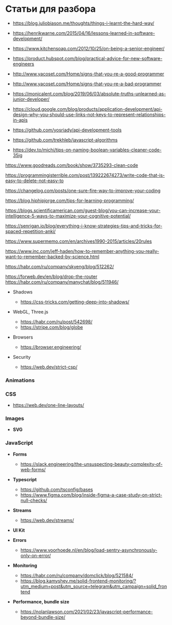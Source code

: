 # Статьи для разбора

- https://blog.juliobiason.me/thoughts/things-i-learnt-the-hard-way/
- https://henrikwarne.com/2015/04/16/lessons-learned-in-software-development/
- https://www.kitchensoap.com/2012/10/25/on-being-a-senior-engineer/
- https://product.hubspot.com/blog/practical-advice-for-new-software-engineers

- http://www.yacoset.com/Home/signs-that-you-re-a-good-programmer
- http://www.yacoset.com/Home/signs-that-you-re-a-bad-programmer
- https://monicalent.com/blog/2019/06/03/absolute-truths-unlearned-as-junior-developer/

* https://cloud.google.com/blog/products/application-development/api-design-why-you-should-use-links-not-keys-to-represent-relationships-in-apis
* https://github.com/yosriady/api-development-tools

* https://github.com/trekhleb/javascript-algorithms

- https://dev.to/michi/tips-on-naming-boolean-variables-cleaner-code-35ig

https://www.goodreads.com/book/show/3735293-clean-code

https://programmingisterrible.com/post/139222674273/write-code-that-is-easy-to-delete-not-easy-to

https://changelog.com/posts/one-sure-fire-way-to-improve-your-coding

https://blog.hiphipjorge.com/tips-for-learning-programming/

https://blogs.scientificamerican.com/guest-blog/you-can-increase-your-intelligence-5-ways-to-maximize-your-cognitive-potential/

https://senrigan.io/blog/everything-i-know-strategies-tips-and-tricks-for-spaced-repetition-anki/

https://www.supermemo.com/en/archives1990-2015/articles/20rules

https://www.inc.com/jeff-haden/how-to-remember-anything-you-really-want-to-remember-backed-by-science.html

https://habr.com/ru/company/skyeng/blog/512262/

https://forweb.dev/en/blog/drop-the-router
https://habr.com/ru/company/manychat/blog/511946/

- Shadows
	- https://css-tricks.com/getting-deep-into-shadows/

- WebGL, Three.js
	- https://habr.com/ru/post/542698/
	- https://stripe.com/blog/globe

- Browsers
	- https://browser.engineering/

- Security
	- https://web.dev/strict-csp/

### Animations

### CSS
- https://web.dev/one-line-layouts/

### Images

- **SVG**

### JavaScript

- **Forms**
	- https://slack.engineering/the-unsuspecting-beauty-complexity-of-web-forms/
- **Typescript**
	- https://github.com/tsconfig/bases
	- https://www.figma.com/blog/inside-figma-a-case-study-on-strict-null-checks/

- **Streams**
	- https://web.dev/streams/

- **UI Kit**

- **Errors**
	- https://www.voorhoede.nl/en/blog/load-sentry-asynchronously-only-on-error/

- **Monitoring**
	- https://habr.com/ru/company/domclick/blog/521584/
	- https://blog.kamyshev.me/solid-frontend-monitoring/?utm_medium=post&utm_source=telegram&utm_campaign=solid_frontend

- **Performance, bundle size**
	- https://nolanlawson.com/2021/02/23/javascript-performance-beyond-bundle-size/
